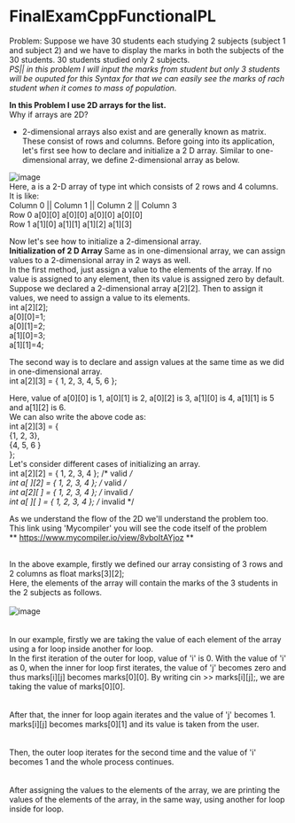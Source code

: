 # FinalExamCppFunctionalPL

Problem: Suppose we have 30 students each studying 2 subjects (subject 1 and subject 2) and we have to display the marks in both the subjects of the 30 students.  30 students studied only 2 subjects. <br />
*PS|| in this problem I will input the marks from student but only 3 students will be ouputed for this Syntax for that we can easily see the marks of rach student when* *it comes to mass of population.* <br />

**In this Problem I use 2D arrays for the list.**<br />
Why if arrays are  2D? <br />
 -  2-dimensional arrays also exist and are generally known as matrix. These consist of rows and columns.
Before going into its application, let's first see how to declare and initialize a 2 D array.
Similar to one-dimensional array, we define 2-dimensional array as below.


![image](https://user-images.githubusercontent.com/70184357/159165641-53dd33d6-508b-40d3-b2a0-ae5fd90dcfa8.png)<br />
Here, a is a 2-D array of type int which consists of 2 rows and 4 columns. <br />
It is like: <br />
        Column 0 || Column 1 || Column 2 || Column 3<br />
Row 0   a[0][0]     a[0][0]      a[0][0]    a[0][0] <br />
Row 1   a[1][0]     a[1][1]      a[1][2]    a[1][3] <br />

Now let's see how to initialize a 2-dimensional array. <br />
**Initialization of 2 D Array**
Same as in one-dimensional array, we can assign values to a 2-dimensional array in 2 ways as well.<br />
In the first method, just assign a value to the elements of the array. If no value is assigned to any element, then its value is assigned zero by default.
Suppose we declared a 2-dimensional array a[2][2]. Then to assign it values, we need to assign a value to its elements.<br />
int a[2][2];<br />
a[0][0]=1;<br />
a[0][1]=2;<br />
a[1][0]=3;<br />
a[1][1]=4;<br />

The second way is to declare and assign values at the same time as we did in one-dimensional array.<br />
int a[2][3] = { 1, 2, 3, 4, 5, 6 };<br />

Here, value of a[0][0] is 1, a[0][1] is 2, a[0][2] is 3, a[1][0] is 4, a[1][1] is 5 and a[1][2] is 6.<br />
We can also write the above code as:<br />
int a[2][3] = { <br />
    {1, 2, 3},<br />
    {4, 5, 6 }<br />
};<br />
Let's consider different cases of initializing an array.<br />
int a[2][2] = { 1, 2, 3, 4 }; /* valid */ <br />
int a[ ][2] = { 1, 2, 3, 4 }; /* valid */ <br />
int a[2][ ] = { 1, 2, 3, 4 }; /* invalid */ <br />
int a[ ][ ] = { 1, 2, 3, 4 }; /* invalid */ <br />

As we understand the flow of the 2D we'll understand the problem too. <br />
This link using 'Mycompiler' you will see the code itself of the problem <br />
** https://www.mycompiler.io/view/8vboItAYjoz ** <br /> <br />

In the above example, firstly we defined our array consisting of 3 rows and 2 columns as float marks[3][2]; <br /> 
Here, the elements of the array will contain the marks of the 3 students in the 2 subjects as follows. <br />
<br />
![image](https://user-images.githubusercontent.com/70184357/159165971-2c9d6974-8e20-4ef0-bf6c-f07bcb10942e.png)<br />
<br /><br />
In our example, firstly we are taking the value of each element of the array using a for loop inside another for loop.<br />
In the first iteration of the outer for loop, value of 'i' is 0. With the value of 'i' as 0, when the inner for loop first iterates, the value of 'j' becomes zero and thus marks[i][j] becomes marks[0][0]. By writing cin >> marks[i][j];, we are taking the value of marks[0][0]. <br />
<br /><br />
After that, the inner for loop again iterates and the value of 'j' becomes 1. marks[i][j] becomes marks[0][1] and its value is taken from the user.<br />
<br /><br />
Then, the outer loop iterates for the second time and the value of 'i' becomes 1 and the whole process continues.<br />
<br /><br />
After assigning the values to the elements of the array, we are printing the values of the elements of the array, in the same way, using another for loop inside for loop.
<br />
















